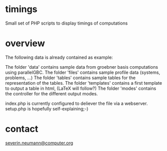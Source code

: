 timings
=======

Small set of PHP scripts to display timings of computations

overview
========

The following data is already contained as example:

The folder 'data' contains sample data from groebner basis computations using parallelGBC.
The folder 'files' contains sample profile data (systems, problems, ...)
The folder 'tables' contains sample tables for the representation of the tables.
The folder 'templates' contains a first template to output a table in html, (LaTeX will follow?)
The folder 'modes' contains the controller for the different output modes.

index.php is currently configured to deliever the file via a webserver.
setup.php is hopefully self-explaining;-)

contact
=======

severin.neumann@computer.org
